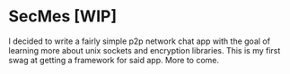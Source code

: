 # SecMes [WIP]
I decided to write a fairly simple p2p network chat app with the goal of
learning more about unix sockets and encryption libraries. This is my first
swag at getting a framework for said app. More to come.

